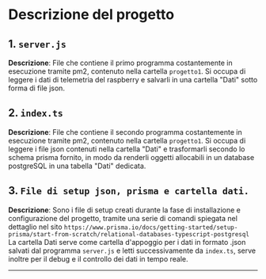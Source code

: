 
# Descrizione del progetto

## 1. `server.js`
**Descrizione**: File che contiene il primo programma costantemente in esecuzione tramite pm2, contenuto nella cartella `progetto1`. Si occupa di leggere i dati di telemetria del raspberry e salvarli in una cartella "Dati" sotto forma di file json.


## 2. `index.ts`
**Descrizione**: File che contiene il secondo programma costantemente in esecuzione tramite pm2, contenuto nella cartella `progetto1`. Si occupa di leggere i file json contenuti nella cartella "Dati" e trasformarli secondo lo schema prisma fornito, in modo da renderli oggetti allocabili in un database postgreSQL in una tabella "Dati" dedicata.


## 3. `File di setup json, prisma e cartella dati.`
**Descrizione**: Sono i file di setup creati durante la fase di installazione e configurazione del progetto, tramite una serie di comandi spiegata nel dettaglio nel sito `https://www.prisma.io/docs/getting-started/setup-prisma/start-from-scratch/relational-databases-typescript-postgresql`
La cartella Dati serve come cartella d'appoggio per i dati in formato .json salvati dal programma `server.js` e letti successivamente da `index.ts`, serve inoltre per il debug e il controllo dei dati in tempo reale.

<hr>
